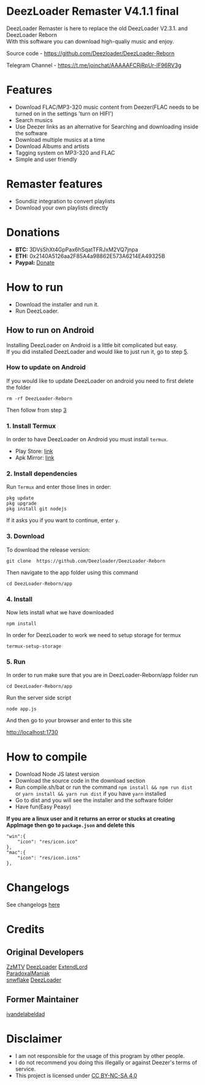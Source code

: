 # DeezLoader Remaster V4.1.1 final
DeezLoader Remaster is here to replace the old DeezLoader V2.3.1. and DeezLoader Reborn<br/>
With this software you can download high-qualiy music and enjoy.

Source code - https://github.com/Deezloader/DeezLoader-Reborn<br/>

Telegram Channel - https://t.me/joinchat/AAAAAFCRjRpUr-IF96RV3g

# Features
- Download FLAC/MP3-320 music content from Deezer(FLAC needs to be turned on in the settings 'turn on HIFI')
- Search musics
- Use Deezer links as an alternative for Searching and downloading inside the software
- Download multiple musics at a time
- Download Albums and artists
- Tagging system on MP3-320 and FLAC
- Simple and user friendly

# Remaster features
- Soundiiz integration to convert playlists
- Download your own playlists directly

# Donations
- **BTC:** 3DVsShXt4GpPax6hSqatTFRJxM2VQ7jnpa
- **ETH:** 0x2140A5126aa2F85A4a98862E573A6214EA49325B
- **Paypal:** [Donate](https://paypal.me/ivandelabeldad)

# How to run
- Download the installer and run it.
- Run DeezLoader.

## How to run on Android

Installing DeezLoader on Android is a little bit complicated but easy.<br/>
If you did installed DeezLoader and would like to just run it, go to step [5](https://github.com/Deezloader/DeezLoader-Reborn#5-run).

### How to update on Android

If you would like to update DeezLoader on android you need to first delete the folder

```
rm -rf DeezLoader-Reborn
```

Then follow from step [3](https://github.com/Deezloader/DeezLoader-Reborn#3-download)

### 1. Install Termux
In order to have DeezLoader on Android you must install `termux`.
- Play Store: [link](https://play.google.com/store/apps/details?id=com.termux)
- Apk Mirror: [link](https://www.apkmirror.com/apk/fredrik-fornwall/termux)

### 2. Install dependencies
Run `Termux` and enter those lines in order:
```
pkg update
pkg upgrade
pkg install git nodejs
```
If it asks you if you want to continue, enter `y`.

### 3. Download


To download the release version:
```
git clone  https://github.com/Deezloader/DeezLoader-Reborn
```
Then navigate to the app folder using this command
```
cd DeezLoader-Reborn/app
```

### 4. Install

Now lets install what we have downloaded
```
npm install
```
In order for DeezLoader to work we need to setup storage for termux
```
termux-setup-storage
```

### 5. Run

In order to run make sure that you are in DeezLoader-Reborn/app folder run
```
cd DeezLoader-Reborn/app
```

Run the server side script
```
node app.js
```

And then go to your browser and enter to this site

[http://localhost:1730](http://localhost:1730)

# How to compile
- Download Node JS latest version
- Download the source code in the download section
- Run compile.sh/bat or run the command `npm install && npm run dist` or `yarn install && yarn run dist` if you have `yarn` installed
- Go to dist and you will see the installer and the software folder
- Have fun(Easy Peasy)

**If you are a linux user and it returns an error or stucks at creating AppImage then go to `package.json` and delete this**

```
"win":{
	"icon": "res/icon.ico"
},
"mac":{
	"icon": "res/icon.icns"
},
```

# Changelogs
See changelogs [here](https://github.com/ivandelabeldad/deezloader-remaster/CHANGELOG)

# Credits
## Original Developers
[ZzMTV](https://boerse.to/members/zzmtv.3378614/)
[DeezLoader](https://t.me/joinchat/AAAAAFCRjRpUr-IF96RV3g)
[ExtendLord](https://github.com/ExtendLord)<br/>
[ParadoxalManiak](https://github.com/ParadoxalManiak)<br/>
[snwflake](https://github.com/snwflake)
[DeezLoader](https://t.me/joinchat/AAAAAFCRjRpUr-IF96RV3g)
## Former Maintainer
[ivandelabeldad](https://github.com/ivandelabeldad)

# Disclaimer
- I am not responsible for the usage of this program by other people.
- I do not recommend you doing this illegally or against Deezer's terms of service.
- This project is licensed under [CC BY-NC-SA 4.0](https://creativecommons.org/licenses/by-nc-sa/4.0/)
